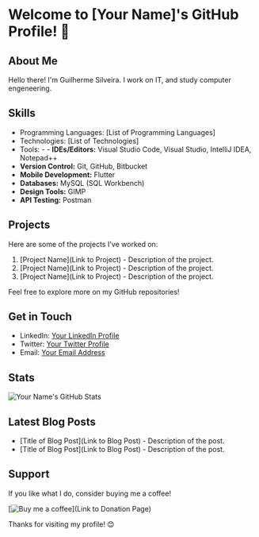 # Welcome to [Your Name]'s GitHub Profile! 👋

## About Me

Hello there! I'm Guilherme Silveira. I work on IT, and study computer engeneering.

## Skills

- Programming Languages: [List of Programming Languages]
- Technologies: [List of Technologies]
- Tools: - - **IDEs/Editors:** Visual Studio Code, Visual Studio, IntelliJ IDEA, Notepad++
- **Version Control:** Git, GitHub, Bitbucket
- **Mobile Development:** Flutter
- **Databases:** MySQL (SQL Workbench)
- **Design Tools:** GIMP
- **API Testing:** Postman

## Projects

Here are some of the projects I've worked on:

1. [Project Name](Link to Project) - Description of the project.
2. [Project Name](Link to Project) - Description of the project.
3. [Project Name](Link to Project) - Description of the project.

Feel free to explore more on my GitHub repositories!

## Get in Touch

- LinkedIn: [Your LinkedIn Profile](Link)
- Twitter: [Your Twitter Profile](Link)
- Email: [Your Email Address](mailto:youremail@example.com)

## Stats

![Your Name's GitHub Stats](https://github-readme-stats.vercel.app/api?username=yourusername&show_icons=true&theme=radical)

## Latest Blog Posts

<!-- BLOG-POST-LIST:START -->
- [Title of Blog Post](Link to Blog Post) - Description of the post.
- [Title of Blog Post](Link to Blog Post) - Description of the post.
<!-- BLOG-POST-LIST:END -->

## Support

If you like what I do, consider buying me a coffee!

[![Buy me a coffee](https://img.shields.io/badge/Buy%20me%20a%20coffee-Donate-yellow)](Link to Donation Page)

Thanks for visiting my profile! 😊
